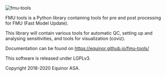 ![fmu-tools](https://github.com/equinor/fmu-tools/workflows/fmu-tools/badge.svg)


FMU tools is a Python library containing tools for pre and post processing
for FMU (Fast Model Update).

This library will contain various tools for automatic QC, setting up and analysing sensitivities,
and tools for visualization (coviz).

Documentation can be found on <https://equinor.github.io/fmu-tools/>

This software is released under LGPLv3.

Copyright 2018-2020 Equinor ASA.
